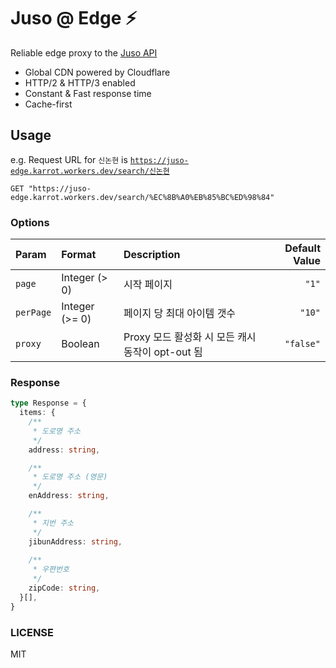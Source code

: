 # Juso @ Edge ⚡

Reliable edge proxy to the [Juso API](https://www.juso.go.kr/addrlink/devAddrLinkRequestGuide.do?menu=roadApi)

- Global CDN powered by Cloudflare
- HTTP/2 & HTTP/3 enabled
- Constant & Fast response time
- Cache-first

## Usage

e.g. Request URL for `신논현` is [`https://juso-edge.karrot.workers.dev/search/신논현`](https://juso-edge.karrot.workers.dev/search/신논현)

```http
GET "https://juso-edge.karrot.workers.dev/search/%EC%8B%A0%EB%85%BC%ED%98%84"
```

### Options

| Param     | Format         | Description                                      | Default Value    |
| :-------- | :------------- | :----------------------------------------------- | ---------------: |
| `page`    | Integer (>  0) | 시작 페이지                                      |            `"1"` |
| `perPage` | Integer (>= 0) | 페이지 당 최대 아이템 갯수                       |           `"10"` |
| `proxy`   | Boolean        | Proxy 모드 활성화 시 모든 캐시 동작이 opt-out 됨 |        `"false"` |

### Response

```ts
type Response = {
  items: {
    /**
     * 도로명 주소
     */
    address: string,

    /**
     * 도로명 주소 (영문)
     */
    enAddress: string,

    /**
     * 지번 주소
     */
    jibunAddress: string,
    
    /**
     * 우편번호
     */
    zipCode: string,
  }[],
}
```

### LICENSE

MIT
